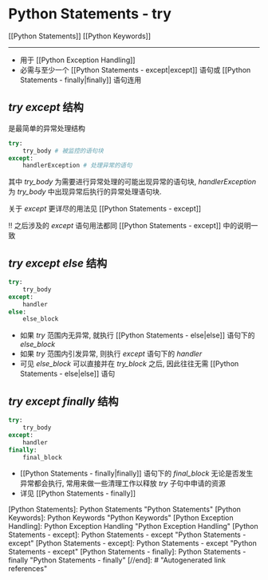 # Python Statements - try

[[Python Statements]] [[Python Keywords]]

---

* 用于 [[Python Exception Handling]]
* 必需与至少一个 [[Python Statements - except|except]] 语句或 [[Python Statements - finally|finally]] 语句连用

## *try* *except* 结构

是最简单的异常处理结构

```py
try:
    try_body # 被监控的语句块
except:
    handlerException # 处理异常的语句
```

其中 *try_body* 为需要进行异常处理的可能出现异常的语句块, *handlerException* 为 *try_body* 中出现异常后执行的异常处理语句块.

关于 *except* 更详尽的用法见 [[Python Statements - except]]

!! 之后涉及的 *except* 语句用法都同 [[Python Statements - except]] 中的说明一致

## *try* *except* *else* 结构

```py
try:
    try_body
except:
    handler
else:
    else_block
```

* 如果 *try* 范围内无异常, 就执行 [[Python Statements - else|else]] 语句下的 *else_block*
* 如果 *try* 范围内引发异常, 则执行 *except* 语句下的 *handler*
* 可见 *else_block* 可以直接并在 *try_block* 之后, 因此往往无需 [[Python Statements - else|else]] 语句

## *try* *except* *finally* 结构

```py
try:
    try_body
except:
    handler
finally:
    final_block
```

* [[Python Statements - finally|finally]] 语句下的 *final_block* 无论是否发生异常都会执行, 常用来做一些清理工作以释放 *try* 子句中申请的资源
* 详见 [[Python Statements - finally]]

[//begin]: # "Autogenerated link references for markdown compatibility"
[Python Statements]: Python Statements "Python Statements"
[Python Keywords]: Python Keywords "Python Keywords"
[Python Exception Handling]: Python Exception Handling "Python Exception Handling"
[Python Statements - except]: Python Statements - except "Python Statements - except"
[Python Statements - except]: Python Statements - except "Python Statements - except"
[Python Statements - finally]: Python Statements - finally "Python Statements - finally"
[//end]: # "Autogenerated link references"